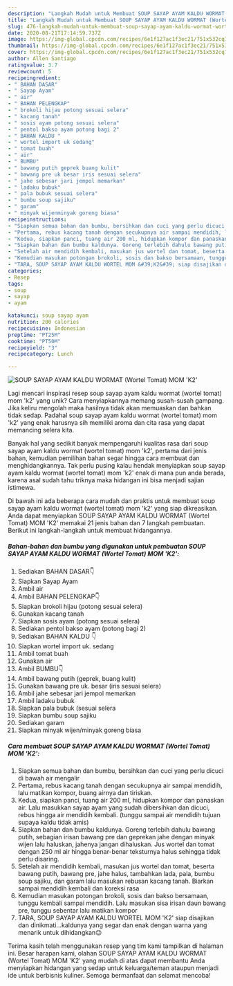 ```yaml
---
description: "Langkah Mudah untuk Membuat SOUP SAYAP AYAM KALDU WORMAT (Wortel Tomat) MOM &amp;#39;K2&amp;#39; yang Enak Banget"
title: "Langkah Mudah untuk Membuat SOUP SAYAP AYAM KALDU WORMAT (Wortel Tomat) MOM &amp;#39;K2&amp;#39; yang Enak Banget"
slug: 476-langkah-mudah-untuk-membuat-soup-sayap-ayam-kaldu-wormat-wortel-tomat-mom-and-39-k2-and-39-yang-enak-banget
date: 2020-08-21T17:14:59.737Z
image: https://img-global.cpcdn.com/recipes/6e1f127ac1f3ec21/751x532cq70/soup-sayap-ayam-kaldu-wormat-wortel-tomat-mom-k2-foto-resep-utama.jpg
thumbnail: https://img-global.cpcdn.com/recipes/6e1f127ac1f3ec21/751x532cq70/soup-sayap-ayam-kaldu-wormat-wortel-tomat-mom-k2-foto-resep-utama.jpg
cover: https://img-global.cpcdn.com/recipes/6e1f127ac1f3ec21/751x532cq70/soup-sayap-ayam-kaldu-wormat-wortel-tomat-mom-k2-foto-resep-utama.jpg
author: Allen Santiago
ratingvalue: 3.7
reviewcount: 5
recipeingredient:
- " BAHAN DASAR"
- " Sayap Ayam"
- " air"
- " BAHAN PELENGKAP"
- " brokoli hijau potong sesuai selera"
- " kacang tanah"
- " sosis ayam potong sesuai selera"
- " pentol bakso ayam potong bagi 2"
- " BAHAN KALDU "
- " wortel import uk sedang"
- " tomat buah"
- " air"
- " BUMBU"
- " bawang putih geprek buang kulit"
- " bawang pre uk besar iris sesuai selera"
- " jahe sebesar jari jempol memarkan"
- " ladaku bubuk"
- " pala bubuk sesuai selera"
- " bumbu soup sajiku"
- " garam"
- " minyak wijenminyak goreng biasa"
recipeinstructions:
- "Siapkan semua bahan dan bumbu, bersihkan dan cuci yang perlu dicuci di bawah air mengalir"
- "Pertama, rebus kacang tanah dengan secukupnya air sampai mendidih, lalu matikan kompor, buang airnya dan tiriskan."
- "Kedua, siapkan panci, tuang air 200 ml, hidupkan kompor dan panaskan air. Lalu masukkan sayap ayam yang sudah dibersihkan dan dicuci, rebus hingga air mendidih kembali. (tunggu sampai air mendidih tujuan supaya kaldu tidak amis)"
- "Siapkan bahan dan bumbu kaldunya. Goreng terlebih dahulu bawang putih, sebagian irisan bawang pre dan geprekan jahe dengan minyak wijen lalu haluskan, jahenya jangan dihaluskan. Jus wortel dan tomat dengan 250 ml air hingga benar-benar teksturnya halus sehingga tidak perlu disaring."
- "Setelah air mendidih kembali, masukan jus wortel dan tomat, beserta bawang putih, bawang pre, jahe halus, tambahkan lada, pala, bumbu soup sajiku, dan garam lalu masukan rebusan kacang tanah. Biarkan sampai mendidih kembali dan koreksi rasa"
- "Kemudian masukan potongan brokoli, sosis dan bakso bersamaan, tunggu kembali sampai mendidih. Lalu masukan sisa irisan daun bawang pre, tunggu sebentar lalu matikan kompor"
- "TARA, SOUP SAYAP AYAM KALDU WORTEL MOM &#39;K2&#39; siap disajikan dan dinikmati...kaldunya yang segar dan enak dengan warna yang menarik untuk dihidangkan😉"
categories:
- Resep
tags:
- soup
- sayap
- ayam

katakunci: soup sayap ayam 
nutrition: 200 calories
recipecuisine: Indonesian
preptime: "PT25M"
cooktime: "PT50M"
recipeyield: "3"
recipecategory: Lunch

---
```



![SOUP SAYAP AYAM KALDU WORMAT (Wortel Tomat) MOM &#39;K2&#39;](https://img-global.cpcdn.com/recipes/6e1f127ac1f3ec21/751x532cq70/soup-sayap-ayam-kaldu-wormat-wortel-tomat-mom-k2-foto-resep-utama.jpg)

Lagi mencari inspirasi resep soup sayap ayam kaldu wormat (wortel tomat) mom &#39;k2&#39; yang unik? Cara menyiapkannya memang susah-susah gampang. Jika keliru mengolah maka hasilnya tidak akan memuaskan dan bahkan tidak sedap. Padahal soup sayap ayam kaldu wormat (wortel tomat) mom &#39;k2&#39; yang enak harusnya sih memiliki aroma dan cita rasa yang dapat memancing selera kita.



Banyak hal yang sedikit banyak mempengaruhi kualitas rasa dari soup sayap ayam kaldu wormat (wortel tomat) mom &#39;k2&#39;, pertama dari jenis bahan, kemudian pemilihan bahan segar hingga cara membuat dan menghidangkannya. Tak perlu pusing kalau hendak menyiapkan soup sayap ayam kaldu wormat (wortel tomat) mom &#39;k2&#39; enak di mana pun anda berada, karena asal sudah tahu triknya maka hidangan ini bisa menjadi sajian istimewa.


Di bawah ini ada beberapa cara mudah dan praktis untuk membuat soup sayap ayam kaldu wormat (wortel tomat) mom &#39;k2&#39; yang siap dikreasikan. Anda dapat menyiapkan SOUP SAYAP AYAM KALDU WORMAT (Wortel Tomat) MOM &#39;K2&#39; memakai 21 jenis bahan dan 7 langkah pembuatan. Berikut ini langkah-langkah untuk membuat hidangannya.

<!--inarticleads1-->

##### Bahan-bahan dan bumbu yang digunakan untuk pembuatan SOUP SAYAP AYAM KALDU WORMAT (Wortel Tomat) MOM &#39;K2&#39;:

1. Sediakan  BAHAN DASAR👇
1. Siapkan  Sayap Ayam
1. Ambil  air
1. Ambil  BAHAN PELENGKAP👇
1. Siapkan  brokoli hijau (potong sesuai selera)
1. Gunakan  kacang tanah
1. Siapkan  sosis ayam (potong sesuai selera)
1. Sediakan  pentol bakso ayam (potong bagi 2)
1. Sediakan  BAHAN KALDU 👇
1. Siapkan  wortel import uk. sedang
1. Ambil  tomat buah
1. Gunakan  air
1. Ambil  BUMBU👇
1. Ambil  bawang putih (geprek, buang kulit)
1. Gunakan  bawang pre uk. besar (iris sesuai selera)
1. Ambil  jahe sebesar jari jempol memarkan
1. Ambil  ladaku bubuk
1. Siapkan  pala bubuk (sesuai selera
1. Siapkan  bumbu soup sajiku
1. Sediakan  garam
1. Siapkan  minyak wijen/minyak goreng biasa




<!--inarticleads2-->

##### Cara membuat SOUP SAYAP AYAM KALDU WORMAT (Wortel Tomat) MOM &#39;K2&#39;:

1. Siapkan semua bahan dan bumbu, bersihkan dan cuci yang perlu dicuci di bawah air mengalir
1. Pertama, rebus kacang tanah dengan secukupnya air sampai mendidih, lalu matikan kompor, buang airnya dan tiriskan.
1. Kedua, siapkan panci, tuang air 200 ml, hidupkan kompor dan panaskan air. Lalu masukkan sayap ayam yang sudah dibersihkan dan dicuci, rebus hingga air mendidih kembali. (tunggu sampai air mendidih tujuan supaya kaldu tidak amis)
1. Siapkan bahan dan bumbu kaldunya. Goreng terlebih dahulu bawang putih, sebagian irisan bawang pre dan geprekan jahe dengan minyak wijen lalu haluskan, jahenya jangan dihaluskan. Jus wortel dan tomat dengan 250 ml air hingga benar-benar teksturnya halus sehingga tidak perlu disaring.
1. Setelah air mendidih kembali, masukan jus wortel dan tomat, beserta bawang putih, bawang pre, jahe halus, tambahkan lada, pala, bumbu soup sajiku, dan garam lalu masukan rebusan kacang tanah. Biarkan sampai mendidih kembali dan koreksi rasa
1. Kemudian masukan potongan brokoli, sosis dan bakso bersamaan, tunggu kembali sampai mendidih. Lalu masukan sisa irisan daun bawang pre, tunggu sebentar lalu matikan kompor
1. TARA, SOUP SAYAP AYAM KALDU WORTEL MOM &#39;K2&#39; siap disajikan dan dinikmati...kaldunya yang segar dan enak dengan warna yang menarik untuk dihidangkan😉




Terima kasih telah menggunakan resep yang tim kami tampilkan di halaman ini. Besar harapan kami, olahan SOUP SAYAP AYAM KALDU WORMAT (Wortel Tomat) MOM &#39;K2&#39; yang mudah di atas dapat membantu Anda menyiapkan hidangan yang sedap untuk keluarga/teman ataupun menjadi ide untuk berbisnis kuliner. Semoga bermanfaat dan selamat mencoba!
